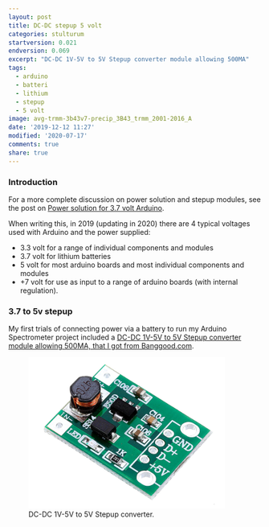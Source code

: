 ```yaml
---
layout: post
title: DC-DC stepup 5 volt
categories: stulturum
startversion: 0.021
endversion: 0.069
excerpt: "DC-DC 1V-5V to 5V Stepup converter module allowing 500MA"
tags:
  - arduino
  - batteri
  - lithium
  - stepup
  - 5 volt
image: avg-trmm-3b43v7-precip_3B43_trmm_2001-2016_A
date: '2019-12-12 11:27'
modified: '2020-07-17'
comments: true
share: true
---
```


### Introduction

For a more complete discussion on power solution and stepup modules, see the post  on [Power solution for 3.7 volt Arduino](../../module/module-batteri/).

When writing this, in 2019 (updating in 2020) there are 4 typical voltages used with Arduino and the power supplied:

- 3.3 volt for a range of individual components and modules
- 3.7 volt for lithium batteries
- 5 volt for most arduino boards and most individual components and modules
- +7 volt for use as input to a range of arduino boards (with internal regulation).

### 3.7 to 5v stepup

My first trials of connecting power via a battery to run my Arduino Spectrometer project included a [DC-DC 1V-5V to 5V Stepup converter module allowing 500MA, that I got from Banggood.com](https://www.banggood.com/DC-DC-1V-5V-to-5V-Converter-Step-Up-Power-Supply-Module-Boost-Adapter-Converter-Board-500MA-Voltage-Regulator-p-1578191.html?rmmds=search&cur_warehouse=CN).

<figure>
<img src="../../images/dc-dc-5v-stepup-500mA.png">
<figcaption> DC-DC 1V-5V to 5V Stepup converter.</figcaption>
</figure>
